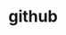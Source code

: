 ---
order: 0
title: github
link: https://github.com/TheAndroidMaster
name: TheAndroidMaster
verb: commit
---